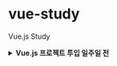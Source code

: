 # vue-study

Vue.js Study

<details>

<summary><b>Vue.js 프로젝트 투입 일주일 전</b></summary>

> - [x] Ch 01. Vue.js는 무엇인가?

> - [x] Ch 02. 개발환경 구성 (vs code, node, npm)

> - [x] Ch 03. Vue CLI로 Vue 프로젝트 생성하기

> - [x] Ch 04. Vue Router 설정

> - [x] Ch 05. 컴포넌트 Basic

> - [x] Ch 06. Mock 서버 준비하기

> - [x] Ch 07. 서버 데이터 바인딩 실습

> - [x] Ch 08. 컴포넌트 심화 학습

> - [x] Ch 09. Reusability & Composition

> - [x] Ch 10. Proxy 사용하기

> - [ ] Ch 11. Vuex (v4.x)

> - [ ] Ch 12. 프로젝트 배포하기

> - [ ] Ch 13. 미니프로젝트: 로그인 처리

> - [ ] Ch 14. 미니프로젝트: 제품 판매 웹앱 구현

</details>
